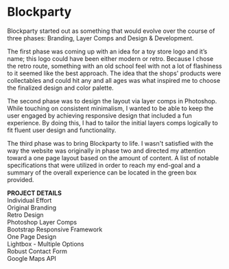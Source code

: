 # Blockparty



  Blockparty started out as something that would evolve over the course of three phases: Branding, Layer Comps and Design & Development.

  The first phase was coming up with an idea for a toy store logo and it’s name; this logo could have been either modern or retro. Because I chose the retro route, something with an old school feel with not a lot of flashiness to it seemed like the best approach. The idea that the shops' products were collectables and could hit any and all ages was what inspired me to choose the finalized design and color palette.

  The second phase was to design the layout via layer comps in Photoshop. While touching on consistent minimalism, I wanted to be able to keep the user engaged by achieving responsive design that included a fun experience. By doing this, I had to tailor the initial layers comps logically to fit fluent user design and functionality.

  The third phase was to bring Blockparty to life. I wasn't satisfied with the way the website was originally in phase two and directed my attention toward a one page layout based on the amount of content. A list of notable specifications that were utilized in order to reach my end-goal and a summary of the overall experience can be located in the green box provided.





<b>PROJECT DETAILS</b>
<br>Individual Effort
<br>Original Branding
<br>Retro Design
<br>Photoshop Layer Comps
<br>Bootstrap Responsive Framework
<br>One Page Design
<br>Lightbox - Multiple Options
<br>Robust Contact Form
<br>Google Maps API
